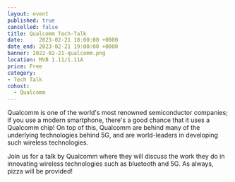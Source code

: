 ```yaml
---
layout: event
published: true
cancelled: false
title: Qualcomm Tech-Talk
date:     2023-02-21 18:00:00 +0000
date_end: 2023-02-21 19:00:00 +0000
banner: 2022-02-21-qualcomm.png
location: MVB 1.11/1.11A
price: Free
category:
- Tech Talk
cohost:
  - Qualcomm
---
```


Qualcomm is one of the world's most renowned semiconductor companies; if you use a modern smartphone, there's a good chance that it uses a Qualcomm chip! On top of this, Qualcomm are behind many of the underlying technologies behind 5G, and are world-leaders in developing such wireless technologies.

Join us for a talk by Qualcomm where they will discuss the work they do in innovating wireless technologies such as bluetooth and 5G. As always, pizza will be provided!
